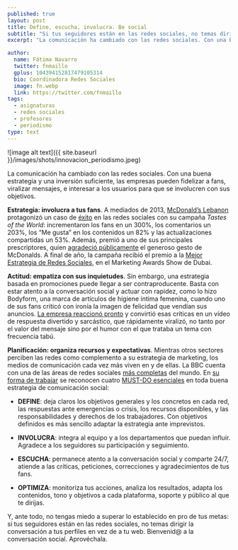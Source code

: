 ```yaml
---
published: true
layout: post
title: Define, escucha, involucra. Be social
subtitle: "Si tus seguidores están en las redes sociales, no temas dirigir la conversación a tus perfiles"
excerpt: "La comunicación ha cambiado con las redes sociales. Con una buena estrategia y una inversión suficiente, las empresas pueden fidelizar a fans, viralizar mensajes, e interesar a los usuarios para que se involucren con sus objetivos."

author:
  name: Fátima Navarro
  twitter: fnmaillo
  gplus: 104394152817479105314 
  bio: Coordinadora Redes Sociales
  image: fn.webp
  link: https://twitter.com/fnmaillo
tags: 
  - asignaturas
  - redes sociales
  - profesores
  - periodismo
type: text
---
```

![image alt text]({{ site.baseurl }}/images/shots/innovacion_periodismo.jpeg)

La comunicación ha cambiado con las redes sociales. Con una buena estrategia y una inversión suficiente, las empresas pueden fidelizar a fans, viralizar mensajes, e interesar a los usuarios para que se involucren con sus objetivos.

**Estrategia: involucra a tus fans**. A mediados de 2013, [McDonald’s Lebanon](https://www.facebook.com/McDonaldsLebanon) protagonizó un caso de [éxito](http://www.juanmerodio.com/2013/buenas-practicas-redes-sociales-mcdonalds-libano/) en las redes sociales con su campaña _Tastes of the World_: incrementaron los fans en un 300%, los comentarios un 203%, los “Me gusta” en los contenidos un 82% y las actualizaciones compartidas un 53%. Además, premió a uno de sus principales prescriptores, quien [agradeció públicamente](http://www.youtube.com/watch?v=2Rppxl3e8Yk) el generoso gesto de McDonalds. A final de año, la campaña recibió el premio a la [Mejor Estrategia de Redes Sociales](http://communicate.ae/home/2013/11/mcdonalds-lebanon-shines-marketing-awards-show-dubai/), en el Marketing Awards Show de Dubai.

**Actitud: empatiza con sus inquietudes**. Sin embargo, una estrategia basada en promociones puede llegar a ser contraproducente. Basta con estar atento a la conversación social y actuar con rapidez, como lo hizo Bodyform, una marca de artículos de higiene íntima femenina, cuando uno de sus fans criticó con ironía la imagen de felicidad que vendían sus anuncios. [La empresa reaccionó pronto](http://www.youtube.com/watch?v=Bpy75q2DDow) y convirtió esas críticas en un vídeo de respuesta divertido y sarcástico, que rápidamente viralizó, no tanto por el valor del mensaje sino por el humor con el que trataba un tema con frecuencia tabú.

**Planificación: organiza recursos y expectativas**. Mientras otros sectores perciben las redes como complemento a su estrategia de marketing, los medios de comunicación cada vez más viven en y de ellas. La BBC cuenta con una de las áreas de redes sociales [más completas](http://www.clasesdeperiodismo.com/2013/10/15/las-claves-de-la-estrategia-de-redes-sociales-de-la-bbc/) del mundo. En [su forma de trabajar](http://www.bbc.co.uk/programmes/p01h47wk) se reconocen cuatro [MUST-DO esenciales](http://www.centroperiodismodigital.org/sitio/?q=noticia/mejores-practicas-en-redes-sociales-para-medios-digitales) en toda buena estrategia de comunicación social:

* **DEFINE**: deja claros los objetivos generales y los concretos en cada red, las respuestas ante emergencias o crisis, los recursos disponibles, y las responsabilidades y derechos de los trabajadores. Con objetivos definidos es más sencillo adaptar la estrategia ante imprevistos.

* **INVOLUCRA**: integra al equipo y a los departamentos que puedan influir. Agradece a los seguidores su participación y seguimiento.
     
* **ESCUCHA**: permanece atento a la conversación social y comparte 24/7, atiende a las críticas, peticiones, correcciones y agradecimientos de tus fans.

* **OPTIMIZA**: monitoriza tus acciones, analiza los resultados, adapta los contenidos, tono y objetivos a cada plataforma, soporte y público al que te dirijas. 

Y, ante todo, no tengas miedo a superar lo establecido en pro de tus metas: si tus seguidores están en las redes sociales, no temas dirigir la conversación a tus perfiles en vez de a tu web. Bienvenid@ a la conversación social. Aprovéchala.